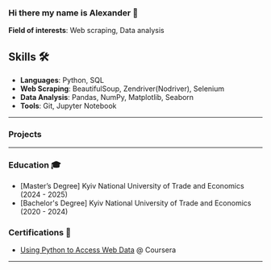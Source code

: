 ### Hi there my name is Alexander 👋

**Field of interests**: Web scraping, Data analysis

## Skills 🛠️ 

- **Languages**: Python, SQL
- **Web Scraping**: BeautifulSoup, Zendriver(Nodriver), Selenium
- **Data Analysis**: Pandas, NumPy, Matplotlib, Seaborn
- **Tools**: Git, Jupyter Notebook

---

### Projects


---

### Education 🎓
- [Master’s Degree] Kyiv National University of Trade and Economics (2024 - 2025)
- [Bachelor's Degree] Kyiv National University of Trade and Economics (2020 - 2024)

### Certifications 📜
- [Using Python to Access Web Data](https://www.coursera.org/account/accomplishments/verify/VSQ6E2KORNL2) @ Coursera

---
